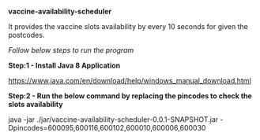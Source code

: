 **vaccine-availability-scheduler**

It provides the vaccine slots availability by every 10 seconds for given the postcodes.

*Follow below steps to run the program*


**Step:1 - Install Java 8 Application**

https://www.java.com/en/download/help/windows_manual_download.html

**Step:2 - Run the below command by replacing the pincodes to check the slots availability**

java -jar ./jar/vaccine-availability-scheduler-0.0.1-SNAPSHOT.jar -Dpincodes=600095,600116,600102,600010,600006,600030

